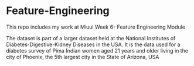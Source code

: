 # Feature-Engineering
This repo includes my work at Miuul Week 6- Feature Engineering Module

The dataset is part of a larger dataset held at the National Institutes of Diabetes-Digestive-Kidney Diseases in the USA.
It is the data used for a diabetes survey of Pima Indian women aged 21 years and older living in the city of Phoenix, the 5th largest city in the State of Arizona, USA

